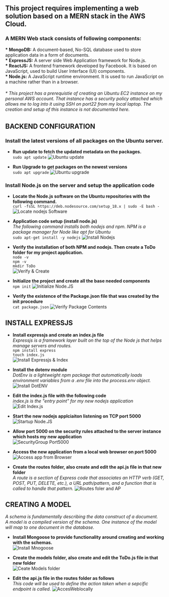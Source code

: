 ## This project requires implementing a web solution based on a MERN stack in the AWS Cloud.
### A __MERN__ Web stack consists of following components: <br/>

__* MongoDB:__ A document-based, No-SQL database used to store application data in a form of documents. <br/>
__* ExpressJS:__ A server side Web Application framework for Node.js. <br/>
__* ReactJS:__ A frontend framework developed by Facebook. It is based on JavaScript, used to build User Interface (UI) components. <br/>
__* Node.js:__ A JavaScript runtime environment. It is used to run JavaScript on a machine rather than in a browser. <br/>

###### * This project has a prerequistie of creating an Ubuntu EC2 instance on my personal AWS account. That instance has a security policy attached which allows me to log into it using SSH on port22 from my local laptop. The creation and setup of this instance is not documented here. 

## BACKEND CONFIGURATION

### Install the latest versions of all packages on the Ubuntu server.
   
 * __Run update to fetch the updated metadata on the packages.__ <br/>
 `sudo apt update`
![Ubuntu update](./images/updateubuntu-3.PNG)

* __Run Upgrade to get packages on the newest versions__ <br/>
`sudo apt upgrade`
![Ubuntu upgrade](./images/ubuntuupgrade-4.PNG)

### Install Node.js on the server and setup the application code
* __Locate the Node.js software on the Ubuntu repositories with the following command.__ <br/>
`curl -fsSL https://deb.nodesource.com/setup_18.x | sudo -E bash - `
![Locate nodejs Software](./images/locatenodejs-4.PNG)

* __Application code setup (install node.js)__ <br/>
_The following command  installs both nodejs and npm. NPM is a package manager for Node like apt for Ubuntu_ <br/>
`sudo apt-get install -y nodejs`
![Install Nodejs](./images/installnodejs.PNG)

* __Verify the installation of both NPM and nodejs. Then create a ToDo folder for my project application.__ <br/>
`node -v` <br/>
`npm -v` <br/>
`mkdir ToDo` <br/>
![Verify & Create](./images/verifyandcreate.PNG)

* __Initialize the project and create all the base needed components__ <br/>
`npm init`
![Initialize Node.JS](./images/npminit.PNG)

* __Verify the existence of the Package.json file that was created by the init procedure__ <br/>
`cat package.json`
![Verify Package Contents](./images/verifynodejs.PNG)

## INSTALL EXPRESSJS <br/>
* __Install expressjs and create an index.js file__ <br/>
*Expressjs is a framework layer built on the top of the Node js that helps manage servers and routes.* <br/>
`npm install express` <br/>
`touch index.js` <br/>
![Install Expressjs & Index](./images/installexpressandcreateindex-2.PNG)

* __Install the dotenv module__ <br/>
*DotEnv is a lightweight npm package that automatically loads environment variables from a .env file into the process.env object.* <br/>
![Install DotENV](./images/installdotenv.PNG)

* __Edit the index.js file with the following code__ <br/>
 *index.js is the "entry point" for my new nodejs application* <br/>
![Edit Index.js](./images/enterindexjscode.PNG)

* __Start the new nodejs applciaiton listening on TCP port 5000__ <br/>
![Startup Node.JS](./images/expressjsserverrunning.PNG)

* __Allow port 5000 on the security rules attached to the server instance which hosts my new application__ <br/>
![SecurityGroup Port5000](./images/editinboundsecurityrules.PNG)

* __Access the new application from a local web browser on port 5000__ <br/>
![Access app from Browser](./images/connecttoexpress5000.PNG)

* __Create the routes folder, also create and edit the api.js file in that new folder__ <br/>
*A route is a section of Express code that associates an HTTP verb (GET, POST, PUT, DELETE, etc.), a URL path/pattern, and a function that is called to handle that pattern.*
![Routes foler and AP](./images/createroutesfolderandapi.PNG)

## CREATING A MODEL <br/>
*A schema is fundamentally describing the data construct of a document.* <br/>
*A model is a compiled version of the schema. One instance of the model will map to one document in the database.*
* __Install Mongoose to provide functionality around creating and working with the schemas.__ <br/>
![Install Mnogoose](./images/installmongoose.PNG)

* __Create the models folder, also create and edit the ToDo.js file in that new folder__ <br/>
![Ceate Models folder](./images/createmodelsdirandtodojs.PNG)

* __Edit the api.js file in the routes folder as follows__ <br/>
*This code will be used to define the action taken when a sepcific endpoint is called.*
![AccesWeblocally](./images/updateroutesapi.PNG)
